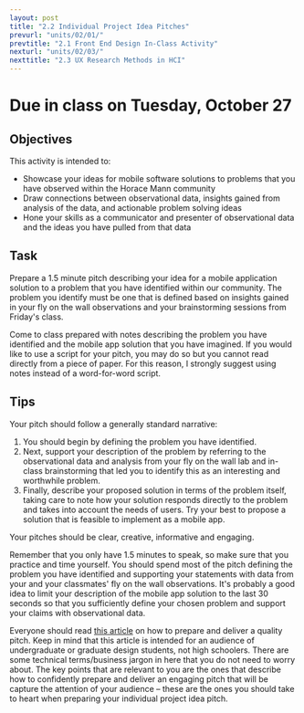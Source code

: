 ```yaml
---
layout: post
title: "2.2 Individual Project Idea Pitches"
prevurl: "units/02/01/"
prevtitle: "2.1 Front End Design In-Class Activity"
nexturl: "units/02/03/"
nexttitle: "2.3 UX Research Methods in HCI"
---
```


# Due in class on Tuesday, October 27

## Objectives
This activity is intended to:
  * Showcase your ideas for mobile software solutions to problems that you have observed within the Horace Mann community
  * Draw connections between observational data, insights gained from analysis of the data, and actionable problem solving ideas
  * Hone your skills as a communicator and presenter of observational data and the ideas you have pulled from that data

## Task
Prepare a 1.5 minute pitch describing your idea for a mobile application solution to a problem that you have identified within our community. The problem you identify must be one that is defined based on insights gained in your fly on the wall observations and your brainstorming sessions from Friday's class. 

Come to class prepared with notes describing the problem you have identified and the mobile app solution that you have imagined. If you would like to use a script for your pitch, you may do so but you cannot read directly from a piece of paper. For this reason, I strongly suggest using notes instead of a word-for-word script. 

## Tips
Your pitch should follow a generally standard narrative: 

 1. You should begin by defining the problem you have identified. 
 2. Next, support your description of the problem by referring to the observational data and analysis from your fly on the wall lab and in-class brainstorming that led you to identify this as an interesting and worthwhile problem. 
 3. Finally, describe your proposed solution in terms of the problem itself, taking care to note how your solution responds directly to the problem and takes into account the needs of users. Try your best to propose a solution that is feasible to implement as a mobile app.

Your pitches should be clear, creative, informative and engaging. 

Remember that you only have 1.5 minutes to speak, so make sure that you practice and time yourself. You should spend most of the pitch defining the problem you have identified and supporting your statements with data from your and your classmates' fly on the wall observations. It's probably a good idea to limit your description of the mobile app solution to the last 30 seconds so that you sufficiently define your chosen problem and support your claims with observational data.

Everyone should read [this article](https://deardesignstudent.com/how-to-pitch-a-project-4a391f7cf3b3) on how to prepare and deliver a quality pitch. Keep in mind that this article is intended for an audience of undergraduate or graduate design students, not high schoolers. There are some technical terms/business jargon in here that you do not need to worry about. The key points that are relevant to you are the ones that describe how to confidently prepare and deliver an engaging pitch that will be capture the attention of your audience – these are the ones you should take to heart when preparing your individual project idea pitch.
